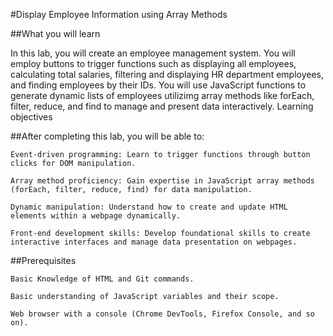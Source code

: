 #Display Employee Information using Array Methods

##What you will learn

In this lab, you will create an employee management system. You will employ buttons to trigger functions such as displaying all employees, calculating total salaries, filtering and displaying HR department employees, and finding employees by their IDs. You will use JavaScript functions to generate dynamic lists of employees utilizimg array methods like forEach, filter, reduce, and find to manage and present data interactively.
Learning objectives

##After completing this lab, you will be able to:

    Event-driven programming: Learn to trigger functions through button clicks for DOM manipulation.

    Array method proficiency: Gain expertise in JavaScript array methods (forEach, filter, reduce, find) for data manipulation.

    Dynamic manipulation: Understand how to create and update HTML elements within a webpage dynamically.

    Front-end development skills: Develop foundational skills to create interactive interfaces and manage data presentation on webpages.

##Prerequisites

    Basic Knowledge of HTML and Git commands.

    Basic understanding of JavaScript variables and their scope.

    Web browser with a console (Chrome DevTools, Firefox Console, and so on).
